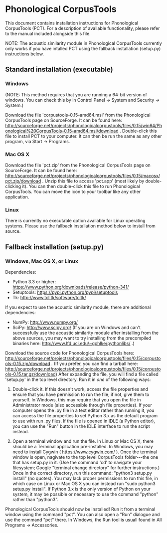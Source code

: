 Phonological CorpusTools
========================

This document contains installation instructions for Phonological CorpusTools (PCT). For a description of available functionality, please refer to the manual included alongside this file.

NOTE: The acoustic similarity module in Phonological CorpusTools currently only works if you have intalled PCT using the fallback installation (setup.py) instructions below.


## Standard installation (executable)

### Windows

(NOTE: This method requires that you are running a 64-bit version of windows. You can check this by in Control Panel -> System and Security -> System.)

Download the file 'corpustools-0.15-amd64.msi' from the Phonological CorpusTools page on SourceForge. It can be found here: http://sourceforge.net/projects/phonologicalcorpustools/files/0.15/win64/Phonological%20CorpusTools-0.15-amd64.msi/download . Double-click this file to install PCT to your computer. It can then be run the same as any other program, via Start -> Programs.

### Mac OS X

Download the file 'pct.zip' from the Phonological CorpusTools page on SourceForge. It can be found here: http://sourceforge.net/projects/phonologicalcorpustools/files/0.15/macosx/pct.zip/download . Unzip this file to access 'pct.app' (most likely by double-clicking it). You can then double-click this file to run Phonological CorpusTools. You can move the icon to your toolbar like any other application. 

### Linux

There is currently no executable option available for Linux operating systems. Please use the fallback installation method below to install from source.


## Fallback installation (setup.py)

### Windows, Mac OS X, or Linux

Dependencies:
- Python 3.3 or higher: https://www.python.org/downloads/release/python-341/
- Setuptools: https://pypi.python.org/pypi/setuptools
- Tk: http://www.tcl.tk/software/tcltk/

If you expect to use the acoustic similarity module, there are additional dependencies:
- NumPy: http://www.numpy.org/
- SciPy: http://www.scipy.org/
(If you are on Windows and can't successfully use the acoustic similarity module after installing from the above sources, you may want to try installing from the precompiled binaries here: http://www.lfd.uci.edu/~gohlke/pythonlibs/ .)

Download the source code for Phonological CorpusTools here: http://sourceforge.net/projects/phonologicalcorpustools/files/0.15/corpustools-0.15.zip/download . (If you prefer, you can find a tarball here: http://sourceforge.net/projects/phonologicalcorpustools/files/0.15/corpustools-0.15.tar.gz/download) After expanding the file, you will find a file called 'setup.py' in the top level directory. Run it in *one* of the following ways:

1. Double-click it. If this doesn't work, access the file properties and ensure that you have permission to run the file; if not, give them to yourself. In Windows, this may require that you open the file in Administrator mode (also accessible through file properties). If your computer opens the .py file in a text editor rather than running it, you can access the file properties to set Python 3.x as the default program to use with run .py files. If the file is opened in IDLE (a Python editor), you can use the "Run" button in the IDLE interface to run the script instead.

2. Open a terminal window and run the file. In Linux or Mac OS X, there should be a Terminal application pre-installed. In Windows, you may need to install Cygwin ( https://www.cygwin.com/ ). Once the terminal window is open, nagivate to the top level CorpusTools folder---the one that has setup.py in it. (Use the command 'cd' to navigate your filesystem; Google "terminal change directory" for further instructions.) Once in the correct directory, run this command: "python3 setup.py install" (no quotes). You may lack proper permissions to run this file, in which case on Linux or Mac OS X you can instead run "sudo python3 setup.py install". If Python 3.x is the only version of Python on your system, it may be possible or necessary to use the command "python" rather than "python3".

Phonological CorpusTools should now be installed! Run it from a terminal window using the command "pct". You can also open a "Run" dialogue and use the command "pct" there. In Windows, the Run tool is usuall found in All Programs -> Accessories.
